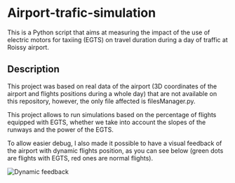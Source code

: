 # Airport-trafic-simulation
This is a Python script that aims at measuring the impact of the use of electric motors for taxiing (EGTS) on travel duration during a day of traffic at Roissy airport.


## Description
This project was based on real data of the airport (3D coordinates of the airport and flights positions during a whole day) that are not available on this repository, however, the only file affected is filesManager.py.

This project allows to run simulations based on the percentage of flights equipped with EGTS, whether we take into account the slopes of the runways and the power of the EGTS.

To allow easier debug, I also made it possible to have a visual feedback of the airport with dynamic flights position, as you can see below (green dots are flights with EGTS, red ones are normal flights).

![Dynamic feedback](https://ibb.co/G0yHn0z)
